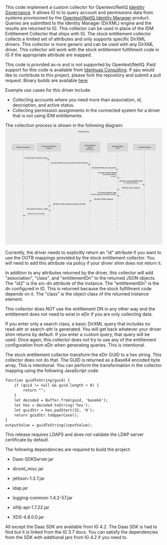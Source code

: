 This code implement a custom collector for Opentext/NetIQ [Identity Governance](https://www.opentext.com/products/identity-governance-and-administration). 
It allows IG to to query account and permissions data from systems provisioned by the [Opentext/NetIQ Identity Manager](https://www.opentext.com/products/netiq-identity-manager) product.
Queries are submitted to the Identity Manager (DirXML) engine and the results are returned to IG. This collector can be used in place of the IDM Entitlement Collector that ships with IG.
The stock entitlement collector collects a limited set of attributes and only supports specific DirXML drivers. This collector is more generic and can be used with any DirXML driver.
This collector will work with the stock entitlement fulfillment code in IG if the appropriate attribute are mapped.

This code is provided as-is and is not supported by Opentext/NetIQ. Paid support for this code is available from [Idenhuas Consulting](https://idenhaus.com).
If ypu would like to contribute to this project, please fork the repository and submit a pull request.
Binary builds are available [here](https://software.pointbluetech.com/pb/oss/eec/v1.0/)

Example use cases for this driver include:
* Collecting accounts where you need more than association, id, description, and active status.
* Collecting permission assignments in the connected system for a driver that is not using IDM entitlements.

The collection process is shown in the following diagram:
![Process Flow](ProcessFlow.png)



Currently, the driver needs to explicitly return an "id" attribute if you want to use the OOTB mappings provided by the stock entitlement collector. You will need to add this attribute via policy if your driver shim does not return it.

In addition to any attributes returned by the driver, this collector will add "association", "class", and "entitlementDn" to the returned JSON objects.
The "id2" is the src-dn attribute of the instance. The "entitlementDn" is the dn configured in IG. This is returned because the stock fulfillment code depends on it.
The "class" is the object class of the returned instance element.

This collector does NOT use the entitlement DN in any other way and the entitlement does not need to exist in eDir if you are only collecting data.

If you enter only a search class, a basic DirXML query that includes no read-attr or search-attr is generated. You will get back whatever your driver shim returns by default.
If you enter a custom query, that query will be used.  Once again, this collector does not try to use any of the entitlement configuration from eDir when generating queries. 
This is intentional.

The stock entitlement collector transform the eDir GUID to a hex string. This collector does not do that. The GUID is returned as a Base64 encoded byte array. This is intentional.
You can perform the transformation in the collector mapping using the following JavaScript code:
```
function guidToString(guid) {
    if (guid != null && guid.length > 0) {
        return "";
    }
    let decoded = Buffer.from(guid, 'base64');
    let hex = decoded.toString('hex');
    let guidStr = hex.padStart(32, '0');
    return guidStr.toUpperCase();
}
outputValue = guidToString(inputValue);
```



This release requires LDAPS and does not validate the LDAP server certificate by default.

The following dependencies are required to build the project:

* Daas-SDKServer.jar 

* dirxml_misc.jar

* jettison-1.3.7.jar

* ldap.jar

* logging-common-1.4.2-57.jar

* slf4j-api-1.7.22.jar

* XDS-4.8.0.0.jar

All except the Daas SDK are available from IG 4.2.  The Daas SDK is had to find but it is linked from the IG 3.7 docs. You can satisfy the dependencies from the SDK with additional jars from IG 4.2 if you need to.
